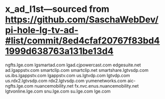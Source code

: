 # x_ad_l1st—sourced from https://github.com/SaschaWebDev/pi-hole-lg-tv-ad-#list/commit/8ed4cfaf20767f83bd41999d638763a131be13d4
 ngfts.lge.com
 lgsmartad.com
 lgad.cjpowercast.com
 edgesuite.net 
 ad.lgappstv.com
 smartclip.com
 smartclip.net
 smartshare.lgtvsdp.com
 us.ibs.lgappstv.com
 lgappstv.com
 us.lgtvdp.com
 lgtvdp.com
 us.rdx2.lgtvsdp.com
 rdx2.lgtvsdp.com
 yumenetworks.com
 aic-ngfts.lge.com
 nuancemobility.net
 fx.nvc.enus.nuancemobility.net
 lgtvonline.lge.com
 snu.lge.com
 su.lge.com
 lge.com
